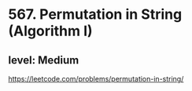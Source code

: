 # 567. Permutation in String (Algorithm I)
## level: Medium

https://leetcode.com/problems/permutation-in-string/
